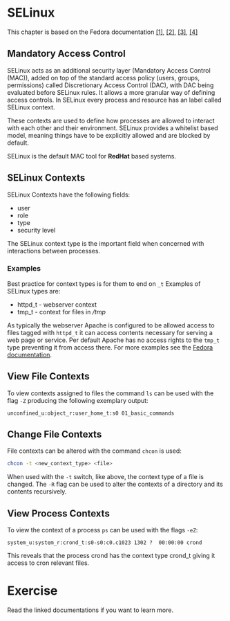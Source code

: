 # SELinux
This chapter is based on the Fedora documentation [[1]](https://docs.fedoraproject.org/en-US/Fedora/13/html/Security-Enhanced_Linux/sect-Security-Enhanced_Linux-SELinux_Contexts-SELinux_Contexts_for_Processes.html), [[2]](https://docs.fedoraproject.org/en-US/Fedora/11/html/Security-Enhanced_Linux/sect-Security-Enhanced_Linux-Working_with_SELinux-SELinux_Contexts_Labeling_Files.html), [[3]](https://docs.fedoraproject.org/en-US/quick-docs/getting-started-with-selinux/), [[4]](https://docs.fedoraproject.org/en-US/Fedora/11/html/Security-Enhanced_Linux/chap-Security-Enhanced_Linux-SELinux_Contexts.html)

## Mandatory Access Control
SELinux acts as an additional security layer (Mandatory Access Control (MAC)), added on top of the standard access policy (users, groups, permissions) called Discretionary Access Control (DAC), with DAC being evaluated before SELinux rules.
It allows a more granular way of defining access controls.
In SELinux every process and resource has an label called SELinux context.

These contexts are used to define how processes are allowed to interact with each other and their environment.
SELinux provides a whitelist based model, meaning things have to be explicitly allowed and are blocked by default.

SELinux is the default MAC tool for **RedHat** based systems.

## SELinux Contexts
SELinux Contexts have the following fields:

- user
- role
- type
- security level

The SELinux context type is the important field when concerned with interactions between processes. 

### Examples
Best practice for context types is for them to end on `_t` Examples of SELinux types are:

- httpd_t - webserver context
- tmp_t - context for files in */tmp*

As typically the webserver Apache is configured to be allowed access to files tagged with `httpd_t` it can access contents necessary for serving a web page or service. Per default Apache has no access rights to the `tmp_t` type preventing it from access there.
For more examples see the [Fedora documentation](https://docs.fedoraproject.org/en-US/quick-docs/getting-started-with-selinux/#getting-started-with-selinux-selinux-examples).

## View File Contexts
To view contexts assigned to files the command `ls` can be used with the flag `-Z` producing the following exemplary output:

~~~~~
unconfined_u:object_r:user_home_t:s0 01_basic_commands
~~~~~


## Change File Contexts
File contexts can be altered with the command `chcon` is used:

~~~~~ bash
chcon -t <new_context_type> <file>
~~~~~
When used with the `-t` switch, like above, the context type of a file is changed. The `-R` flag can be used to alter the contexts of a directory and its contents recursively.

## View Process Contexts
To view the context of a process `ps` can be used with the flags `-eZ`:

~~~~~
system_u:system_r:crond_t:s0-s0:c0.c1023 1302 ?  00:00:00 crond
~~~~~

This reveals that the process crond has the context type crond_t giving it access to cron relevant files.

# Exercise
Read the linked documentations if you want to learn more.

